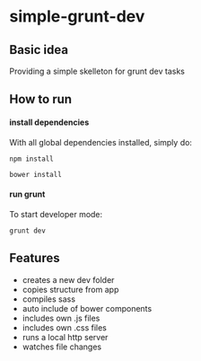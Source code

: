 # simple-grunt-dev
## Basic idea
Providing a simple skelleton for grunt dev tasks
## How to run
#### install dependencies
With all global dependencies installed, simply do: 

`npm install`

`bower install`

#### run grunt

To start developer mode:

`grunt dev`

## Features
- creates a new dev folder
- copies structure from app
- compiles sass 
- auto include of bower components
- includes own .js files
- includes own .css files
- runs a local http server
- watches file changes
